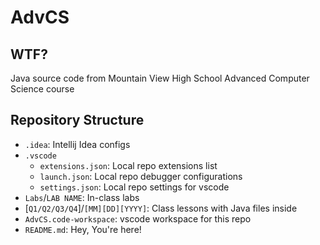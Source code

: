 # AdvCS

## WTF?

Java source code from Mountain View High School Advanced Computer Science course

## Repository Structure

- `.idea`: Intellij Idea configs
- `.vscode`
  - `extensions.json`: Local repo extensions list
  - `launch.json`: Local repo debugger configurations
  - `settings.json`: Local repo settings for vscode
- `Labs`/`LAB NAME`: In-class labs
- [`Q1/Q2/Q3/Q4`]/`[MM][DD][YYYY]`: Class lessons with Java files inside
- `AdvCS.code-workspace`: vscode workspace for this repo
- `README.md`: Hey, You're here!
